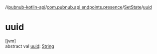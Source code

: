 //[pubnub-kotlin-api](../../../index.md)/[com.pubnub.api.endpoints.presence](../index.md)/[SetState](index.md)/[uuid](uuid.md)

# uuid

[jvm]\
abstract val [uuid](uuid.md): [String](https://kotlinlang.org/api/latest/jvm/stdlib/kotlin/-string/index.html)
